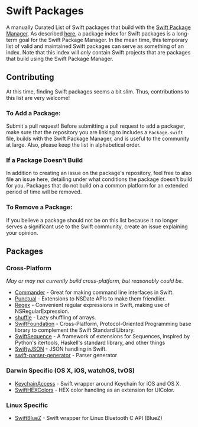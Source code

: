# Swift Packages
A manually Curated List of Swift packages that build with the [Swift Package Manager](https://github.com/apple/swift-package-manager).  As described [here](https://github.com/apple/swift-package-manager/blob/master/Documentation/PackageManagerCommunityProposal.md#a-package-index), a package index for Swift packages is a long-term goal for the Swift Package Manager.  In the mean time, this temporary list of valid and maintained Swift packages can serve as something of an index.  Note that this index will *only* contain Swift projects that are packages that build using the Swift Package Manager.

## Contributing
At this time, finding Swift packages seems a bit slim.  Thus, contributions to this list are very welcome!
### To Add a Package:
Submit a pull request! Before submitting a pull request to add a packager, make sure that the repository you are linking to includes a `Package.swift` file, builds with the Swift Package Manager, and is useful to the community at large. Also, please keep the list in alphabetical order.
### If a Package Doesn't Build
In addition to creating an issue on the package's repository, feel free to also file an issue here, detailing under what conditions the package doesn't build for you.  Packages that do not build on a common platform for an extended period of time will be removed.
### To Remove a Package:
If you believe a package should not be on this list because it no longer serves a significant use to the Swift community, create an issue explaining your opinion.

## Packages
### Cross-Platform
*May or may not currently build cross-platform, but reasonably could be.*
- [Commander](https://github.com/kylef/Commander) - Great for making command line interfaces in Swift.
- [Punctual](https://github.com/harlanhaskins/Punctual.swift) - Extensions to NSDate APIs to make them friendlier.
- [Regex](https://github.com/sharplet/Regex) - Convenient regular expressions in Swift, making use of NSRegularExpression.
- [shuffle](https://github.com/glessard/shuffle) - Lazy shuffling of arrays.
- [SwiftFoundation](https://github.com/PureSwift/SwiftFoundation) - Cross-Platform, Protocol-Oriented Programming base library to complement the Swift Standard Library.
- [SwiftSequence](https://github.com/oisdk/SwiftSequence) - A framework of extensions for Sequences, inspired by Python's itertools, Haskell's standard library, and other things
- [SwiftyJSON](https://github.com/SwiftyJSON/SwiftyJSON) - JSON handling in Swift.
- [swift-parser-generator](https://github.com/pixelspark/swift-parser-generator) - Parser generator

### Darwin Specific (OS X, iOS, watchOS, tvOS)
- [KeychainAccess](https://github.com/kishikawakatsumi/KeychainAccess) - Swift wrapper around Keychain for iOS and OS X.
- [SwiftHEXColors](https://github.com/thii/SwiftHEXColors) - HEX color handling as an extension for UIColor.

### Linux Specific
- [SwiftBlueZ](https://github.com/PureSwift/SwiftBlueZ) - Swift wrapper for Linux Bluetooth C API (BlueZ)
